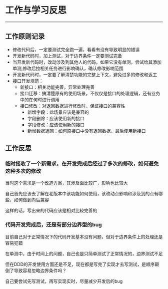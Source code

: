 # 工作与学习反思
***
## 工作原则记录
- 修改代码后，一定要测试完全跑一遍，看看有没有导致明显的错误
- 开发新代码时，加上测试，对于边界条件一定要测试完备
- 当开发新代码时，改动涉及到其他人的代码，如果它没有单测，尝试给其添加单测,修改后拉相关任务进行影响确认，确认修改影响范围
- 开发新代码时，一定要了解清楚功能的完整上下文，避免过多的修改和返工
- 接口开发规范：
  - 新接口：相关功能完善，异常处理完善
  - 接口迁移：搞清楚原有的使用场景，不仅仅是接口的处理逻辑，还有业务中的在何时进行调用
  - 接口修改：对返回数据进行修改时，保证接口的兼容性
    - 新增字段：此场景应该是兼容的
    - 字段删除：应该使用新的接口
    - 字段修改：应该使用新的接口
    - 新增数据返回：如何原接口中没有返回数据，最后使用新接口

## 工作反思
### 临时接收了一个新需求，在开发完成后经过了多次的修改，如何避免这种多次的修改
当时这个需求是一个改造方案，其涉及面比较广，影响也比较大

自己首先应该去了解在老版本中该功能如何使用，该改动点影响和涉及到的点有哪些，如何做到向后兼容

这样的话，写出来的代码应该是相对比较完善的

### 代码开发完成后，还是有部分边界型的bug
目前自己对于正常情况下的代码开发基本没有问题，但对于边界条件上的处理还是容易犯错

在单测中，由于时间上的问题，自己也是只简单测试了正常情况的，边界测试不足

但在DDD的开发使用方面还是不足，现在都是写完了实现才去写测试，是顺序颠倒了导致容易忽略边界条件吗？

自己要尝试先写测试，再写实现实时，尽量减少开发后的bug